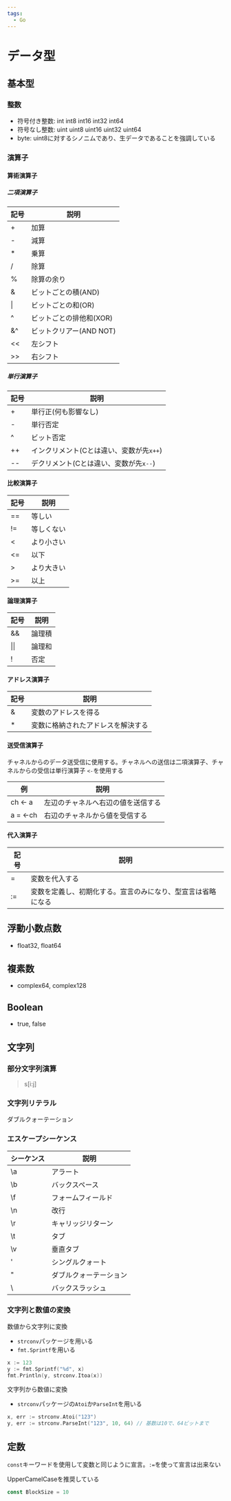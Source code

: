 ```yaml
---
tags:
  - Go
---
```


# データ型

## 基本型

### 整数

- 符号付き整数: int int8 int16 int32 int64
- 符号なし整数: uint uint8 uint16 uint32 uint64
- byte: uint8に対するシノニムであり、生データであることを強調している

### 演算子

#### 算術演算子

##### 二項演算子

|記号    |説明         |
|--------|-------------|
| +      | 加算         |
| -      | 減算         |
| *      | 乗算         |
| /      | 除算         |
| %      | 除算の余り    |
| &      | ビットごとの積(AND) |
| \|     | ビットごとの和(OR)  |
| ^      | ビットごとの排他和(XOR) |
| &^     | ビットクリアー(AND NOT) |
| <<     | 左シフト                |
| >>     | 右シフト                |

##### 単行演算子

|記号    |説明         |
|--------|-------------|
| +      | 単行正(何も影響なし) |
| -      | 単行否定    |
| ^      | ビット否定   |
| ++     | インクリメント(Cとは違い、変数が先`x++`)|
| --     | デクリメント(Cとは違い、変数が先`x--`)|

#### 比較演算子

|記号    |説明         |
|--------|-------------|
| ==     |等しい       |
| !=     |等しくない   |
| <      |より小さい   |
| <=     |以下         |
| >      |より大きい   |
| >=     |以上         |

#### 論理演算子

|記号    |説明         |
|--------|-------------|
| &&     | 論理積       |
| \|\|   | 論理和       |
| !      | 否定         |

#### アドレス演算子

|記号    |説明         |
|--------|-------------|
| &      | 変数のアドレスを得る |
| *      | 変数に格納されたアドレスを解決する |

#### 送受信演算子

チャネルからのデータ送受信に使用する。チャネルへの送信は二項演算子、チャネルからの受信は単行演算子
`<-`を使用する

| 例    |説明         |
|--------|-------------|
| ch <- a | 左辺のチャネルへ右辺の値を送信する |
| a = <-ch | 右辺のチャネルから値を受信する    |

#### 代入演算子

|記号    |説明         |
|--------|-------------|
| =      | 変数を代入する |
| :=     | 変数を定義し、初期化する。宣言のみになり、型宣言は省略になる |


## 浮動小数点数

- float32, float64

## 複素数

- complex64, complex128

## Boolean

- true, false

## 文字列

### 部分文字列演算

> s[i:j]

### 文字列リテラル

ダブルクォーテーション

### エスケープシーケンス

|シーケンス| 説明             |
|----------|------------------|
| \a       | アラート         |
| \b       | バックスペース   |
| \f       | フォームフィールド|
| \n       | 改行             |
| \r       | キャリッジリターン |
| \t       | タブ             |
| \v       | 垂直タブ         |
| \'       | シングルクォート |
| \"       | ダブルクォーテーション |
| \\       | バックスラッシュ |

### 文字列と数値の変換

数値から文字列に変換

- `strconv`パッケージを用いる
- `fmt.Sprintf`を用いる


```go
x := 123
y := fmt.Sprintf("%d", x)
fmt.Println(y, strconv.Itoa(x))
```

文字列から数値に変換

- `strconv`パッケージの`Atoi`か`ParseInt`を用いる


```go
x, err := strconv.Atoi("123")
y, err := strconv.ParseInt("123", 10, 64) // 基数は10で、64ビットまで
```

## 定数

`const`キーワードを使用して変数と同じように宣言。`:=`を使って宣言は出来ない

UpperCamelCaseを推奨している

```go
const BlockSize = 10
```


